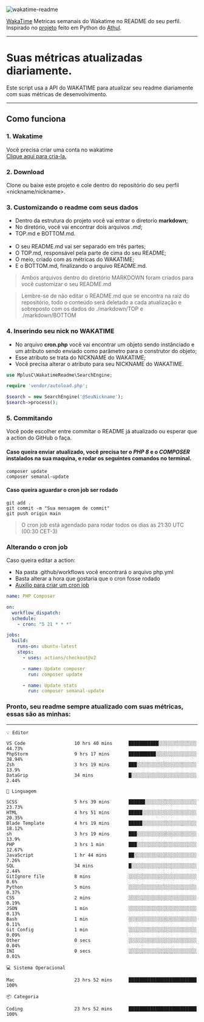 ![wakatime-readme](https://socialify.git.ci/bymatheus/wakatime-readme/image?description=1&descriptionEditable=M%C3%A9tricas%20semanais%20do%20Wakatime%20no%20seu%20README%20de%20perfil.&font=KoHo&forks=1&language=1&owner=1&pattern=Signal&stargazers=1&theme=Dark)

[WakaTime](https://wakatime.com) Metricas semanais do Wakatime no README do seu perfil. <br>
Inspirado no [projeto](https://github.com/athul/waka-readme) feito em Python do [Athul](https://github.com/athul).
___

# Suas métricas atualizadas diariamente.
Este script usa a API do WAKATIME para atualizar seu readme diariamente com suas métricas de desenvolvimento.

___

## Como funciona

### 1. Wakatime
Você precisa criar uma conta no wakatime <br>
[Clique aqui para cria-la.](https://wakatime.com) 

### 2. Download
Clone ou baixe este projeto e cole dentro do repositório do seu perfil <nickname/nickname>.

### 3. Customizando o readme com seus dados
- Dentro da estrutura do projeto você vai entrar o diretorio **markdown**;  
- No diretório, você vai encontrar dois arquivos *.md*;
- TOP.md e BOTTOM.md.
<br><br>
- O seu README.md vai ser separado em três partes; 
- O TOP.md, responsável pela parte de cima do seu README;
- O meio, criado com as métricas do WAKATIME;
- E o BOTTOM.md, finalizando o arquivo README.md.<br>

> Ambos arquivos dentro do diretório MARKDOWN foram criados para você customizar o seu README.md

> Lembre-se de não editar o README.md que se encontra na raiz do repositório, todo o conteúdo será deletado a cada atualização e sobreposto com os dados do ./markdown/TOP e ./markdown/BOTTOM

### 4. Inserindo seu nick no WAKATIME
- No arquivo **cron.php** você vai encontrar um objeto sendo instânciado e um atributo sendo enviado como parâmetro para o construtor do objeto;
- Esse atributo se trata do NICKNAME do WAKATIME;
- Você precisa alterar o atributo para seu NICKNAME do WAKATIME.

```php
use MplusC\WakatimeReadme\SearchEngine;

require 'vendor/autoload.php';

$search = new SearchEngine('@SeuNickname');
$search->process();
```

### 5. Commitando
Você pode escolher entre commitar o README já atualizado ou esperar que a action do GitHub o faça. <br>

#### Caso queira enviar atualizado, você precisa ter o *PHP 8* e o *COMPOSER* instalados na sua maquina, e rodar os seguintes comandos no terminal.
```composer
composer update
composer semanal-update 
```

#### Caso queira aguardar o cron job ser rodado 
```git 
git add .
git commit -m "Sua mensagem de commit"
git push origin main
```

>O cron job está agendado para rodar todos os dias as 21:30 UTC (00:30 CET-3) 

### Alterando o cron job
Caso queira editar a action:

- Na pasta .github/workflows você encontrará o arquivo php.yml
- Basta alterar a hora que gostaria que o cron fosse rodado
- [Auxilio para criar um cron job](https://crontab.guru)

```yml
name: PHP Composer

on:
  workflow_dispatch:
  schedule:
    - cron: "5 21 * * *"

jobs:
  build:
    runs-on: ubuntu-latest
    steps:
      - uses: actions/checkout@v2

      - name: Update composer
        run: composer update

      - name: Update stats
        run: composer semanal-update
```

### Pronto, seu readme sempre atualizado com suas métricas, essas são as minhas:

___
```text
💡 Editor

VS Code                  10 hrs 40 mins      ███████████░░░░░░░░░░░░░░     44.73%
PhpStorm                 9 hrs 17 mins       ██████████░░░░░░░░░░░░░░░     38.94%
Zsh                      3 hrs 19 mins       ███░░░░░░░░░░░░░░░░░░░░░░      13.9%
DataGrip                 34 mins             █░░░░░░░░░░░░░░░░░░░░░░░░      2.44%
```
```text
💬 Linguagem

SCSS                     5 hrs 39 mins       ██████░░░░░░░░░░░░░░░░░░░     23.73%
HTML                     4 hrs 51 mins       █████░░░░░░░░░░░░░░░░░░░░     20.35%
Blade Template           4 hrs 19 mins       █████░░░░░░░░░░░░░░░░░░░░     18.12%
sh                       3 hrs 19 mins       ███░░░░░░░░░░░░░░░░░░░░░░      13.9%
PHP                      3 hrs 1 min         ███░░░░░░░░░░░░░░░░░░░░░░     12.67%
JavaScript               1 hr 44 mins        ██░░░░░░░░░░░░░░░░░░░░░░░      7.26%
SQL                      34 mins             █░░░░░░░░░░░░░░░░░░░░░░░░      2.44%
GitIgnore file           8 mins              ░░░░░░░░░░░░░░░░░░░░░░░░░       0.6%
Python                   5 mins              ░░░░░░░░░░░░░░░░░░░░░░░░░      0.37%
CSS                      2 mins              ░░░░░░░░░░░░░░░░░░░░░░░░░      0.19%
JSON                     1 min               ░░░░░░░░░░░░░░░░░░░░░░░░░      0.13%
Bash                     1 min               ░░░░░░░░░░░░░░░░░░░░░░░░░      0.11%
Git Config               1 min               ░░░░░░░░░░░░░░░░░░░░░░░░░      0.09%
Other                    0 secs              ░░░░░░░░░░░░░░░░░░░░░░░░░      0.04%
INI                      0 secs              ░░░░░░░░░░░░░░░░░░░░░░░░░      0.01%
```
```text
💻 Sistema Operacional

Mac                      23 hrs 52 mins      █████████████████████████       100%
```
```text
📦 Categoria

Coding                   23 hrs 52 mins      █████████████████████████       100%
```
